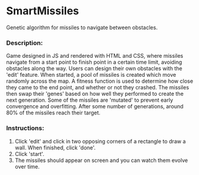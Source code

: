 # SmartMissiles
Genetic algorithm for missiles to navigate between obstacles.

### Description:
Game designed in JS and rendered with HTML and CSS, where missiles navigate from a start point to finish point in a certain time limit, avoiding obstacles along the way. 
Users can design their own obstacles with the 'edit' feature.
When started, a pool of missiles is created which move randomly across the map.
A fitness function is used to determine how close they came to the end point, and whether or not they crashed.
The missiles then swap their 'genes' based on how well they performed to create the next generation.
Some of the missiles are 'mutated' to prevent early convergence and overfitting.
After some number of generations, around 80% of the missiles reach their target.

### Instructions:
1. Click 'edit' and click in two opposing corners of a rectangle to draw a wall. When finished, click 'done'.
2. Click 'start'.
3. The missiles should appear on screen and you can watch them evolve over time.
